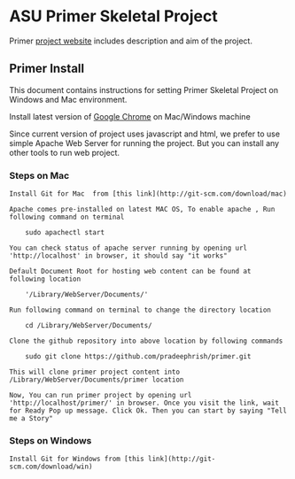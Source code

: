 ASU Primer Skeletal Project
======

Primer [project website](http://www.public.asu.edu/~kvanlehn/primer) includes description and aim of the project.

## Primer Install ##

This document contains instructions for setting Primer Skeletal Project on Windows and Mac environment.

Install latest version of [Google Chrome](http://www.google.com/chrome) on Mac/Windows machine

Since current version of project uses javascript and html, we prefer to use simple Apache Web Server for running the project. But you can install any other tools to run web project.

### Steps on Mac ###
	
	Install Git for Mac  from [this link](http://git-scm.com/download/mac)
	
	Apache comes pre-installed on latest MAC OS, To enable apache , Run following command on terminal

		sudo apachectl start

	You can check status of apache server running by opening url 'http://localhost' in browser, it should say "it works" 

	Default Document Root for hosting web content can be found at following location 

		'/Library/WebServer/Documents/'

	Run following command on terminal to change the directory location

		cd /Library/WebServer/Documents/ 

	Clone the github repository into above location by following commands

		sudo git clone https://github.com/pradeephrish/primer.git

	This will clone primer project content into /Library/WebServer/Documents/primer location

	Now, You can run primer project by opening url 'http://localhost/primer/' in browser. Once you visit the link, wait for Ready Pop up message. Click Ok. Then you can start by saying "Tell me a Story"

### Steps on Windows ###
	
	Install Git for Windows from [this link](http://git-scm.com/download/win)

	

	 